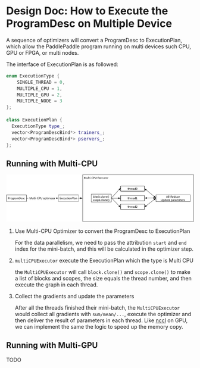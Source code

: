 # Design Doc: How to Execute the ProgramDesc on Multiple Device

A sequence of optimizers will convert a ProgramDesc to ExecutionPlan, which allow
the PaddlePaddle program running on multi devices such CPU, GPU or FPGA,
or multi nodes.

The interface of ExecutionPlan is as followed:

```cpp
enum ExecutionType {
    SINGLE_THREAD = 0,
    MULTIPLE_CPU = 1,
    MULTIPLE_GPU = 2,
    MULTIPLE_NODE = 3
};

class ExecutionPlan {
  ExecutionType type_;
  vector<ProgramDescBind*> trainers_;
  vector<ProgramDescBind*> pservers_;
};
```

## Running with Multi-CPU

<img src="src/multi_cpu.png">

1. Use Multi-CPU Optimizer to convert the ProgramDesc to ExecutionPlan

    For the data parallelism, we need to pass the attribution `start` and `end`
    index for the mini-batch, and this will be calculated in the optimizer step.
1. `multiCPUExecutor` execute the ExecutionPlan which the type is Multi CPU

    the `MultiCPUExecutor` will call `block.clone()` and `scope.clone()` to make
    a list of blocks and scopes, the size equals the thread number, and then execute
    the graph in each thread.
1. Collect the gradients and update the parameters

    After all the threads finished their mini-batch, the `MultiCPUExecutor` would
    collect all gradients with `sum/mean/...`, execute the optimizer and then deliver
    the result of parameters in each thread.
    Like [nccl](https://developer.nvidia.com/nccl) on GPU, we can implement the same
    the logic to speed up the memory copy.

## Running with Multi-GPU

TODO
